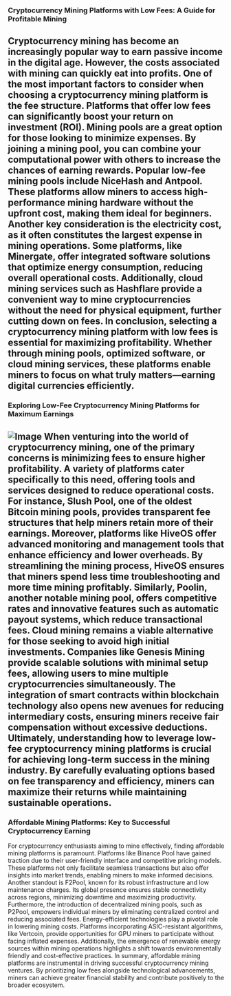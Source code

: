 ### Cryptocurrency Mining Platforms with Low Fees: A Guide for Profitable Mining
Cryptocurrency mining has become an increasingly popular way to earn passive income in the digital age. However, the costs associated with mining can quickly eat into profits. One of the most important factors to consider when choosing a cryptocurrency mining platform is the fee structure. Platforms that offer low fees can significantly boost your return on investment (ROI). 
Mining pools are a great option for those looking to minimize expenses. By joining a mining pool, you can combine your computational power with others to increase the chances of earning rewards. Popular low-fee mining pools include NiceHash and Antpool. These platforms allow miners to access high-performance mining hardware without the upfront cost, making them ideal for beginners. 
Another key consideration is the electricity cost, as it often constitutes the largest expense in mining operations. Some platforms, like Minergate, offer integrated software solutions that optimize energy consumption, reducing overall operational costs. Additionally, cloud mining services such as Hashflare provide a convenient way to mine cryptocurrencies without the need for physical equipment, further cutting down on fees.
In conclusion, selecting a cryptocurrency mining platform with low fees is essential for maximizing profitability. Whether through mining pools, optimized software, or cloud mining services, these platforms enable miners to focus on what truly matters—earning digital currencies efficiently.
---
### Exploring Low-Fee Cryptocurrency Mining Platforms for Maximum Earnings

![Image](https://github.com/user-attachments/assets/4a25d116-2220-4385-b08e-f287af8fcbc4)
When venturing into the world of cryptocurrency mining, one of the primary concerns is minimizing fees to ensure higher profitability. A variety of platforms cater specifically to this need, offering tools and services designed to reduce operational costs. For instance, Slush Pool, one of the oldest Bitcoin mining pools, provides transparent fee structures that help miners retain more of their earnings.
Moreover, platforms like HiveOS offer advanced monitoring and management tools that enhance efficiency and lower overheads. By streamlining the mining process, HiveOS ensures that miners spend less time troubleshooting and more time mining profitably. Similarly, Poolin, another notable mining pool, offers competitive rates and innovative features such as automatic payout systems, which reduce transactional fees.
Cloud mining remains a viable alternative for those seeking to avoid high initial investments. Companies like Genesis Mining provide scalable solutions with minimal setup fees, allowing users to mine multiple cryptocurrencies simultaneously. The integration of smart contracts within blockchain technology also opens new avenues for reducing intermediary costs, ensuring miners receive fair compensation without excessive deductions.
Ultimately, understanding how to leverage low-fee cryptocurrency mining platforms is crucial for achieving long-term success in the mining industry. By carefully evaluating options based on fee transparency and efficiency, miners can maximize their returns while maintaining sustainable operations.
---
### Affordable Mining Platforms: Key to Successful Cryptocurrency Earning
For cryptocurrency enthusiasts aiming to mine effectively, finding affordable mining platforms is paramount. Platforms like Binance Pool have gained traction due to their user-friendly interface and competitive pricing models. These platforms not only facilitate seamless transactions but also offer insights into market trends, enabling miners to make informed decisions.
Another standout is F2Pool, known for its robust infrastructure and low maintenance charges. Its global presence ensures stable connectivity across regions, minimizing downtime and maximizing productivity. Furthermore, the introduction of decentralized mining pools, such as P2Pool, empowers individual miners by eliminating centralized control and reducing associated fees.
Energy-efficient technologies play a pivotal role in lowering mining costs. Platforms incorporating ASIC-resistant algorithms, like Vertcoin, provide opportunities for GPU miners to participate without facing inflated expenses. Additionally, the emergence of renewable energy sources within mining operations highlights a shift towards environmentally friendly and cost-effective practices.
In summary, affordable mining platforms are instrumental in driving successful cryptocurrency mining ventures. By prioritizing low fees alongside technological advancements, miners can achieve greater financial stability and contribute positively to the broader ecosystem.
